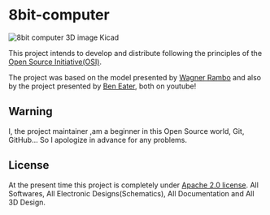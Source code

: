 # 8bit-computer

![8bit computer 3D image Kicad](https://github.com/silvajhb/8bit-computer/blob/master/HARDWARE/EDA/DOCUMENTS/8-bit%20computer%20full.png)

This project intends to develop and distribute following the principles of the [Open Source Initiative(OSI)](https://opensource.org/osd).

The project was based on the model presented by [Wagner Rambo](https://youtube.com/playlist?list=PLZ8dBTV2_5HTB43Mhfz-TyIATkECrp8XY) and also by the project presented by [Ben Eater](https://youtube.com/playlist?list=PLowKtXNTBypGqImE405J2565dvjafglHU), both on youtube!

## Warning
I, the project maintainer ,am a beginner in this Open Source world, Git, GitHub... So I apologize in advance for any problems.

## License
At the present time this project is completely under [Apache 2.0 license](http://www.apache.org/licenses/LICENSE-2.0). All Softwares, All Electronic Designs(Schematics), All Documentation and All 3D Design.
